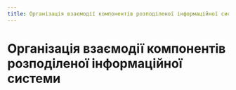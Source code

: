 ```yaml
---
title: Організація взаємодії компонентів розподіленої інформаційної системи
---
```


# Організація взаємодії компонентів розподіленої інформаційної системи
